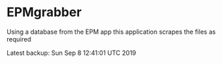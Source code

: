 # EPMgrabber
Using a database from the EPM app this application scrapes the files as required


Latest backup: Sun Sep 8 12:41:01 UTC 2019
